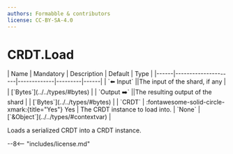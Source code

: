 ```yaml
---
authors: Formabble & contributors
license: CC-BY-SA-4.0
---
```



# CRDT.Load

<div class="sh-parameters" markdown="1">
| Name | Mandatory | Description | Default | Type |
|------|---------------------|-------------|---------|------|
| `⬅️ Input` ||The input of the shard, if any | | [`Bytes`](../../types/#bytes) |
| `Output ➡️` ||The resulting output of the shard | | [`Bytes`](../../types/#bytes) |
| `CRDT` | :fontawesome-solid-circle-xmark:{title="Yes"} Yes  | The CRDT instance to load into. | `None` | [`&Object`](../../types/#contextvar) |

</div>

Loads a serialized CRDT into a CRDT instance.

--8<-- "includes/license.md"

